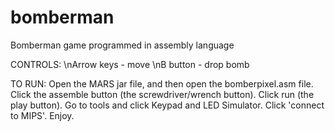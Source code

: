 # bomberman
Bomberman game programmed in assembly language

CONTROLS:
\nArrow keys - move
\nB button - drop bomb

TO RUN:
Open the MARS jar file, and then open the bomberpixel.asm file.
Click the assemble button (the screwdriver/wrench button).
Click run (the play button).
Go to tools and click Keypad and LED Simulator.
Click 'connect to MIPS'.
Enjoy.
